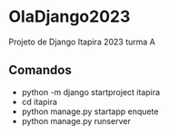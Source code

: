 # OlaDjango2023
Projeto de Django Itapira 2023 turma A

## Comandos 
- python -m django startproject itapira
- cd itapira
- python manage.py startapp enquete
- python manage.py runserver